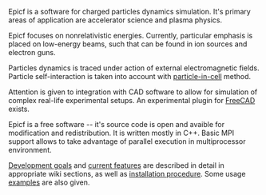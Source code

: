 Epicf is a software for charged particles dynamics simulation.
It's primary areas of application are accelerator science and plasma physics. 

Epicf focuses on nonrelativistic energies. 
Currently, particular emphasis is placed on low-energy beams, such that can be found in ion sources and electron guns.

Particles dynamics is traced under action of external electromagnetic fields. 
Particle self-interaction is taken into account with [particle-in-cell](https://en.wikipedia.org/wiki/Particle-in-cell) method.

Attention is given to integration with CAD software to allow for simulation of complex real-life experimental setups.
An experimental plugin for [FreeCAD](http://www.freecadweb.org/) exists.

Epicf is a free software -- it's source code is open and avaible for modification and redistribution. 
It is written mostly in C++. 
Basic MPI support allows to take advantage of parallel execution in multiprocessor environment.

[Development goals](https://github.com/epicf/epicf/wiki/1-Rationale-and-Aims) 
and 
[current features](https://github.com/epicf/epicf/wiki/3-Feature-Matrix-and-Development-Roadmap) 
are described in detail in appropriate wiki sections,
as well as [installation procedure](https://github.com/epicf/epicf/wiki/4-Installation). 
Some usage [examples](https://github.com/epicf/epicf/wiki/Examples) are also given.